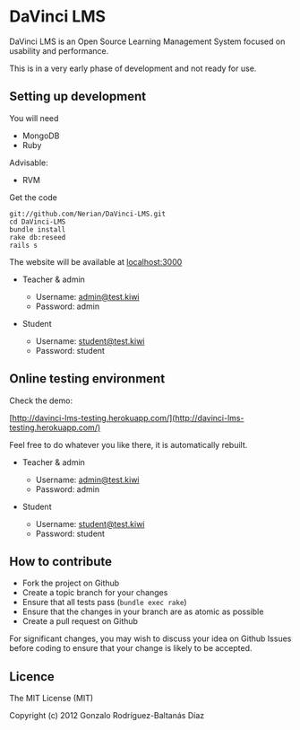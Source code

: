 # DaVinci LMS

DaVinci LMS is an Open Source Learning Management System focused on usability and performance.

This is in a very early phase of development and not ready for use.

## Setting up development

You will need

* MongoDB
* Ruby

Advisable:

* RVM

Get the code

```
git://github.com/Nerian/DaVinci-LMS.git
cd DaVinci-LMS
bundle install
rake db:reseed
rails s
```

The website will be available at [localhost:3000](localhost:3000)

* Teacher & admin
  * Username: admin@test.kiwi
  * Password: admin
    
* Student
  * Username: student@test.kiwi
  * Password: student

## Online testing environment

Check the demo:

[http://davinci-lms-testing.herokuapp.com/](http://davinci-lms-testing.herokuapp.com/)

Feel free to do whatever you like there, it is automatically rebuilt.

* Teacher & admin
  * Username: admin@test.kiwi
  * Password: admin
    
* Student
  * Username: student@test.kiwi
  * Password: student

## How to contribute

* Fork the project on Github
* Create a topic branch for your changes
* Ensure that all tests pass (`bundle exec rake`)
* Ensure that the changes in your branch are as atomic as possible
* Create a pull request on Github

For significant changes, you may wish to discuss your idea on Github Issues before coding to ensure that your change is likely to be accepted.

## Licence

The MIT License (MIT)

Copyright (c) 2012 Gonzalo Rodríguez-Baltanás Díaz